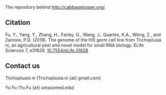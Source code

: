 The repository behind http://cabbagelooper.org/.

## Citation
Fu, Y., Yang, Y., Zhang, H., Farley, G., Wang, J., Quarles, K.A., Weng, Z., and Zamore, P.D. (2018). The genome of the Hi5 germ cell line from Trichoplusia ni, an agricultural pest and novel model for small RNA biology. ELife Sciences 7, e31628. [10.7554/eLife.31628](https://doi.org/10.7554/eLife.31628)

## Contact us
*Trichoplusia ni* (Trichoplusia.ni {at} gmail.com)

Yu Fu (Yu.Fu {at} umassmed.edu)
